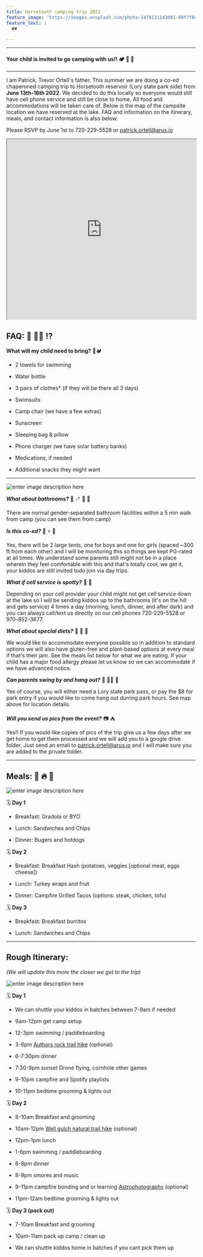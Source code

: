 ```yaml
---
title: Horsetooth camping trip 2022
feature_image: "https://images.unsplash.com/photo-1478131143081-80f7f84ca84d?ixlib=rb-1.2.1&ixid=MnwxMjA3fDB8MHxwaG90by1wYWdlfHx8fGVufDB8fHx8&auto=format&fit=crop&w=2208&q=80"
feature_text: |
  ## 

---
```



---
#### Your child is invited to go camping with us!! 🏕 🌲 🌊
---

I am Patrick,  Trevor Ortell's father. This summer we are doing a co-ed chaperoned camping trip to Horsetooth reservoir (Lory state park side) from **June 13th-16th 2022**. We decided to do this locally so everyone would still have cell phone service and still be close to home. All food and accommodations will be taken care of. Below is the map of the campsite location we have reserved at the lake. FAQ and information on the itinerary, meals, and contact information is also below. 

Please RSVP by June 1st to 720-229-5528 or [patrick.ortell@arus.io](mailto:patrick.ortell@arus.io) 

<iframe src="https://www.google.com/maps/d/embed?mid=1EaVhXFC2uzMG0hcAEtwupe5mXJTVJjzK&hl=en&ehbc=2E312F"></iframe>

<style>
iframe {
  width:100%;
  height:480px;
}

</style>


## FAQ: 🙋 🙋‍♀️ ⁉️

**What will my child need to bring?** 🎒🏕

-   2 towels for swimming
    
-   Water bottle
    
-   3 pairs of clothes* (if they will be there all 3 days)
    
-   Swimsuits

-  Camp chair (we have a few extras)
    
-   Sunscreen
    
-   Sleeping bag & pillow
    
-   Phone charger (we have solar battery banks)
    
-   Medications, if needed
    
-   Additional snacks they might want
    

  ---

  ![enter image description here](https://images.unsplash.com/photo-1487730116645-74489c95b41b?ixlib=rb-1.2.1&ixid=MnwxMjA3fDB8MHxwaG90by1wYWdlfHx8fGVufDB8fHx8&auto=format&fit=crop&w=1770&q=80)

***What about bathrooms?*** 🚽 🪥 🚻 🧻

There are normal gender-separated bathroom facilities within a 5 min walk from camp (you can see them from camp)

  

***Is this co-ed?*** 👦 ⚡️ 👧

Yes, there will be 2 large tents, one for boys and one for girls (spaced ~300 ft from each other) and I will be monitoring this so things are kept PG-rated at all times. We understand some parents still might not be in a place wherein they feel comfortable with this and that's totally cool, we get it, your kiddos are still invited todo join via day trips.

  

***What if cell service is spotty?*** 📲 🔌

Depending on your cell provider your child might not get cell service down at the lake so I will be sending kiddos up to the bathrooms (it's on the hill and gets service) 4 times a day (morning, lunch, dinner, and after dark) and you can always call/text us directly on our cell phones 720-229-5528 or 970-852-3677.

  
  

***What about special diets?*** 🍔 🌮 🍎

We would like to accommodate everyone possible so in addition to standard options we will also have gluten-free and plant-based options at every meal if that's their jam. See the meals list below for what we are eating. If your child has a major food allergy please let us know so we can accommodate if we have advanced notice.

 
 ***Can parents swing by and hang out?*** 👋 🙋‍♀️ 🙋
 
 Yes of course, you will either need a Lory state park pass, or pay the $8 for park entry if you would like to come hang out durring park hours. See map above for location details. 


***Will you send us pics from the event?*** 📷 ⛺️

Yes!! If you would like copies of pics of the trip give us a few days after we get home to get them processed and we will add you to a google drive folder. Just send an email to [patrick.ortell@arus.io](mailto:patrick.ortell@arus.io) and I will make sure you are added to the private folder.
  
---

## Meals:  🍔 🔥 🌭

![enter image description here](https://images.unsplash.com/photo-1584068101781-525b00f449ec?ixlib=rb-1.2.1&ixid=MnwxMjA3fDB8MHxwaG90by1wYWdlfHx8fGVufDB8fHx8&auto=format&fit=crop&w=1452&q=80)





🗓 **Day 1**

 - Breakfast: Gradola or BYO
   
  - Lunch: Sandwiches and Chips
   
  - Dinner: Bugers and hotdogs

  

🗓 **Day 2**

 - Breakfast: Breakfast Hash (potatoes, veggies [optional meat, eggs
   cheese])
   
  - Lunch: Turkey wraps and fruit
   
   - Dinner: Campfire Grilled Tacos (options: steak, chicken, tofu)

  

🗓 **Day 3**

 - Breakfast: Breakfast burritos
   
  - Lunch: Sandwiches and Chips

 ---

## Rough Itinerary:
*(We will update this more the closer we get to the trip)*

![enter image description here](https://images.unsplash.com/photo-1517824806704-9040b037703b?ixlib=rb-1.2.1&ixid=MnwxMjA3fDB8MHxwaG90by1wYWdlfHx8fGVufDB8fHx8&auto=format&fit=crop&w=1770&q=80)

🗓  **Day 1**

 - We can shuttle your kiddos in batches between 7-9am if needed
   
  - 9am-12pm get camp setup
   
  - 12-3pm swimming / paddleboarding
   
  - 3-6pm [Authors rock trail hike](https://www.alltrails.com/explore/trail/us/colorado/arthurs-rock-to-howard-trail-loop) (optional) 
   
 -  6-7:30pm dinner
   
 -  7:30-9pm sunset Drone flying, cornhole other games
   
 -  9-10pm campfire and Spotify playlists
   
 -  10-11pm bedtime grooming & lights out

 
  

🗓  **Day 2**

 - 8-10am Breakfast and grooming
   
-   10am-12pm [Well gulch natural trail hike](https://www.alltrails.com/explore/trail/us/colorado/well-gulch-natural-trail)
   (optional) 
   
 -  12pm-1pm lunch
   
  - 1-6pm swimming / paddleboarding
   
  - 6-8pm dinner
   
 -  8-9pm smores and music
   
 -  9-11pm campfire bonding and or learning [Astrophotography](https://www.space.com/astrophotography-for-beginners-guide) (optional)
   
  - 11pm-12am bedtime grooming & lights out

  
  

🗓 **Day 3 (pack out)**

 - 7-10am Breakfast and grooming
   
-   10am-11am pack up camp / clean up
   
-   We can shuttle kiddos home in batches if you cant pick them up